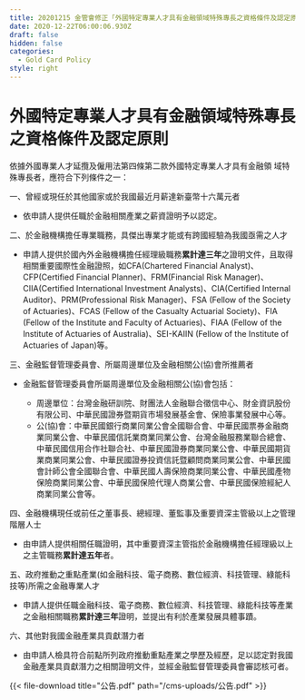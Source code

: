```yaml
---
title: 20201215 金管會修正「外國特定專業人才具有金融領域特殊專長之資格條件及認定原則」
date: 2020-12-22T06:00:06.930Z
draft: false
hidden: false
categories:
  - Gold Card Policy
style: right
---
```

# 外國特定專業人才具有金融領域特殊專長之資格條件及認定原則

依據外國專業人才延攬及僱用法第四條第二款外國特定專業人才具有金融領 域特殊專長者，應符合下列條件之一：

一、曾經或現任於其他國家或於我國最近月薪達新臺幣十六萬元者

* 依申請人提供任職於金融相關產業之薪資證明予以認定。

二、於金融機構擔任專業職務，具傑出專業才能或有跨國經驗為我國亟需之人才

* 申請人提供於國內外金融機構擔任經理級職務**累計達三年**之證明文件，且取得相關重要國際性金融證照，如CFA(Chartered Financial Analyst)、CFP(Certified Financial Planner)、FRM(Financial Risk Manager)、CIIA(Certified International Investment Analysts)、CIA(Certified Internal Auditor)、PRM(Professional Risk Manager)、FSA (Fellow of the Society of Actuaries)、FCAS (Fellow of the Casualty Actuarial Society)、FIA (Fellow of the Institute and Faculty of Actuaries)、FIAA (Fellow of the Institute of Actuaries of Australia)、SEI-KAIIN (Fellow of the Institute of Actuaries of Japan)等。

三、金融監督管理委員會、所屬周邊單位及金融相關公(協)會所推薦者

* 金融監督管理委員會所屬周邊單位及金融相關公(協)會包括：

  * 周邊單位：台灣金融研訓院、財團法人金融聯合徵信中心、財金資訊股份有限公司、中華民國證券暨期貨市場發展基金會、保險事業發展中心等。
  * 公(協)會：中華民國銀行商業同業公會全國聯合會、中華民國票券金融商業同業公會、中華民國信託業商業同業公會、台灣金融服務業聯合總會、中華民國信用合作社聯合社、中華民國證券商業同業公會、中華民國期貨業商業同業公會、中華民國證券投資信託暨顧問商業同業公會、中華民國會計師公會全國聯合會、中華民國人壽保險商業同業公會、中華民國產物保險商業同業公會、中華民國保險代理人商業公會、中華民國保險經紀人商業同業公會等。

四、金融機構現任或前任之董事長、總經理、董監事及重要資深主管級以上之管理階層人士

* 由申請人提供相關任職證明，其中重要資深主管指於金融機構擔任經理級以上之主管職務**累計達五年**者。

五、政府推動之重點產業(如金融科技、電子商務、數位經濟、科技管理、綠能科技等)所需之金融專業人才

* 申請人提供任職金融科技、電子商務、數位經濟、科技管理、綠能科技等產業之金融相關職務**累計達三年**證明，並提出有利於產業發展具體事蹟。

六、其他對我國金融產業具貢獻潛力者

* 由申請人檢具符合前點所列政府推動重點產業之學歷及經歷，足以認定對我國金融產業具貢獻潛力之相關證明文件，並經金融監督管理委員會審認核可者。

{{< file-download title="公告.pdf" path="/cms-uploads/公告.pdf" >}}